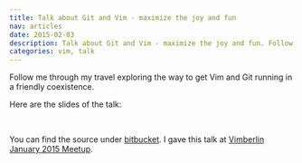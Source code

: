 ```yaml
---
title: Talk about Git and Vim - maximize the joy and fun
nav: articles
date: 2015-02-03
description: Talk about Git and Vim - maximize the joy and fun. Follow me through my travel exploring the way to get Vim and Git running in a friendly coexistence.
categories: vim, talk
---
```


Follow me through my travel exploring the way to get Vim and Git running in a friendly coexistence.


Here are the slides of the talk:


<script async class="speakerdeck-embed" data-id="2e58f59084330132353846ef331f01f2" data-ratio="1.33159947984395" src="//speakerdeck.com/assets/embed.js"></script>

<br>

You can find the source under [bitbucket](https://bitbucket.org/wikimatze/presentations/branch/vim-and-git "bitbucket").
I gave this talk at [Vimberlin January 2015 Meetup](http://vimberlin.de/january-2015-meetup/ "Vimberlin January 2015 Meetup").

